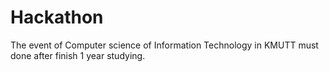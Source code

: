 # Hackathon
The event of Computer science of Information Technology in KMUTT must done after finish 1 year studying. 
